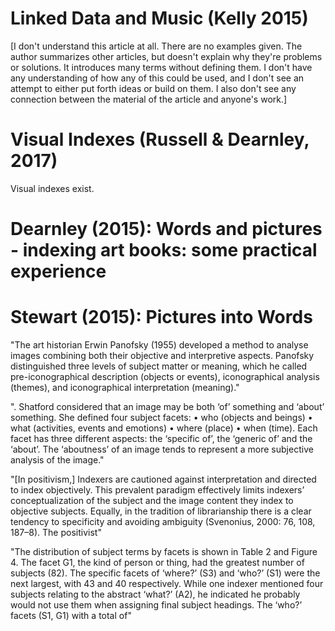 # Linked Data and Music (Kelly 2015)

[I don't understand this article at all. There are no examples given. The author summarizes other articles, but doesn't explain why they're problems or solutions. It introduces many terms without defining them. I don't have any understanding of how any of this could be used, and I don't see an attempt to either put forth ideas or build on them. I also don't see any connection between the material of the article and anyone's work.]

# Visual Indexes (Russell & Dearnley, 2017)

Visual indexes exist. 

# Dearnley (2015): Words and pictures - indexing art books: some practical experience




# Stewart (2015): Pictures into Words
"The art historian Erwin Panofsky (1955) developed a method to analyse images combining both their objective and interpretive aspects. Panofsky distinguished three levels of subject matter or meaning, which he called pre-iconographical description (objects or events), iconographical analysis (themes), and iconographical interpretation (meaning)."

". Shatford considered that an image may be both ‘of’ something and ‘about’ something. She defined four subject facets: • who (objects and beings) • what (activities, events and emotions) • where (place) • when (time). Each facet has three different aspects: the ‘specific of’, the ‘generic of’ and the ‘about’. The ‘aboutness’ of an image tends to represent a more subjective analysis of the image."

"[In positivism,] Indexers are cautioned against interpretation and directed to index objectively. This prevalent paradigm effectively limits indexers’ conceptualization of the subject and the image content they index to objective subjects. Equally, in the tradition of librarianship there is a clear tendency to specificity and avoiding ambiguity (Svenonius, 2000: 76, 108, 187–8). The positivist"

"The distribution of subject terms by facets is shown in Table 2 and Figure 4. The facet G1, the kind of person or thing, had the greatest number of subjects (82). The specific facets of ‘where?’ (S3) and ‘who?’ (S1) were the next largest, with 43 and 40 respectively. While one indexer mentioned four subjects relating to the abstract ‘what?’ (A2), he indicated he probably would not use them when assigning final subject headings. The ‘who?’ facets (S1, G1) with a total of"




